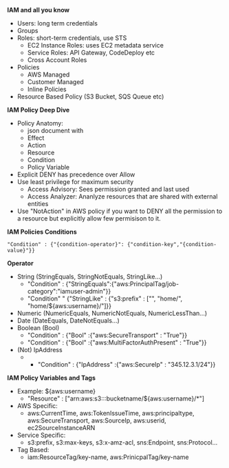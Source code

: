 **IAM and all you know**

- Users: long term credentials
- Groups
- Roles: short-term credentials, use STS
    - EC2 Instance Roles: uses EC2 metadata service
    - Service Roles: API Gateway, CodeDeploy etc
    - Cross Account Roles
- Policies
  - AWS Managed
  - Customer Managed
  - Inline Policies
- Resource Based Policy (S3 Bucket, SQS Queue etc)

**IAM Policy Deep Dive**

- Policy Anatomy:
  - json document with
  - Effect
  - Action
  - Resource
  - Condition
  - Policy Variable
- Explicit DENY has precedence over Allow
- Use least privilege for maximum security
    - Access Advisory: Sees permission granted and last used
    - Access Analyzer: Ananlyze resources that are shared with external entities
- Use "NotAction" in AWS policy if you want to DENY all the permission to a resource but explicitly allow few permisison to it.

**IAM Policies Conditions**
```
"Condition" : {"{condition-operator}": {"condition-key","{condition-value}"}}
```

**Operator**
- String (StringEquals, StringNotEquals, StringLike...)
  - "Condition" : {"StringEquals":{"aws:PrincipalTag/job-category":"iamuser-admin"}}
  - "Condition" " {"StringLike" : {"s3:prefix" : ["", "home/", "home/${aws:username}/"]}}
- Numeric (NumericEquals, NumericNotEquals, NumericLessThan...)
- Date (DateEquals, DateNotEquals...)
- Boolean (Bool)
    - "Condition" : {"Bool" :{"aws:SecureTransport" : "True"}}
    - "Condition" : {"Bool" :{"aws:MultiFactorAuthPresent" : "True"}}
- (Not) IpAddress
    - - "Condition" : {"IpAddress" :{"aws:SecureIp" : "345.12.3.1/24"}}

**IAM Policy Variables and Tags**

- Example: ${aws:username}
    - "Resource" : ["arn:aws:s3:::bucketname/${aws:username}/*"]
- AWS Specific:
    - aws:CurrentTime, aws:TokenIssueTime, aws:principaltype, aws:SecureTransport, aws:SourceIp, aws:userid, ec2SourceInstanceARN
- Service Specific:
    - s3:prefix, s3:max-keys, s3:x-amz-acl, sns:Endpoint, sns:Protocol...
- Tag Based:
    - iam:ResourceTag/key-name, aws:PrinicpalTag/key-name